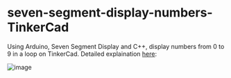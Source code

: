 # seven-segment-display-numbers-TinkerCad
Using Arduino, Seven Segment Display and C++, display numbers from 0 to 9 in a loop on TinkerCad.
Detailed explaination [here](https://sujeetpal.in/blog/2022/05/13/tinkercad-display-numbers-on-seven-segment-display-with-arduino/):

![image](https://user-images.githubusercontent.com/7383277/168322708-12b47937-5f6d-411f-b327-527e1824ba0a.png)
